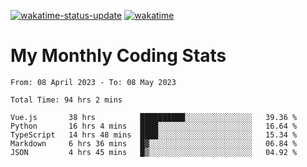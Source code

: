 [![wakatime-status-update](https://github.com/noopurphalak/noopurphalak/workflows/wakatime-status-update/badge.svg)](https://github.com/noopurphalak/noopurphalak/actions/workflows/main.yml)
[![wakatime](https://wakatime.com/badge/user/80ace140-ef40-4fdd-b8ed-f3be3d2e1aea.svg)](https://wakatime.com/@80ace140-ef40-4fdd-b8ed-f3be3d2e1aea)

# My Monthly Coding Stats

<!--START_SECTION:waka-->

```text
From: 08 April 2023 - To: 08 May 2023

Total Time: 94 hrs 2 mins

Vue.js       38 hrs          ██████████░░░░░░░░░░░░░░░   39.36 %
Python       16 hrs 4 mins   ████░░░░░░░░░░░░░░░░░░░░░   16.64 %
TypeScript   14 hrs 48 mins  ████░░░░░░░░░░░░░░░░░░░░░   15.34 %
Markdown     6 hrs 36 mins   █▓░░░░░░░░░░░░░░░░░░░░░░░   06.84 %
JSON         4 hrs 45 mins   █▒░░░░░░░░░░░░░░░░░░░░░░░   04.92 %
```

<!--END_SECTION:waka-->
